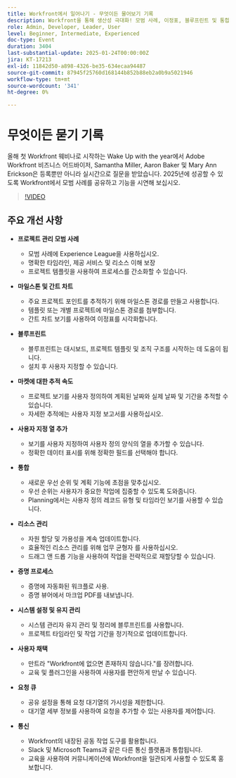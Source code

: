 ```yaml
---
title: Workfront에서 일어나기 - 무엇이든 물어보기 기록
description: Workfront을 통해 생산성 극대화! 모범 사례, 이정표, 블루프린트 및 통합을 사용하십시오. 리소스, 증명 및 시스템 설정을 관리합니다. 사용자 채택을 장려하고 커뮤니케이션을 간소화합니다.
role: Admin, Developer, Leader, User
level: Beginner, Intermediate, Experienced
doc-type: Event
duration: 3404
last-substantial-update: 2025-01-24T00:00:00Z
jira: KT-17213
exl-id: 11842d50-a898-4326-be35-634ecaa94487
source-git-commit: 87945f25760d168144b852b88eb2a0b9a5021946
workflow-type: tm+mt
source-wordcount: '341'
ht-degree: 0%

---
```


# 무엇이든 묻기 기록

올해 첫 Workfront 웨비나로 시작하는 Wake Up with the year에서 Adobe Workfront 비즈니스 어드바이저, Samantha Miller, Aaron Baker 및 Mary Ann Erickson은 등록뿐만 아니라 실시간으로 질문을 받았습니다. 2025년에 성공할 수 있도록 Workfront에서 모범 사례를 공유하고 기능을 시연해 보십시오.

>[!VIDEO](https://video.tv.adobe.com/v/3443085/?learn=on&enablevpops)

## 주요 개선 사항

* **프로젝트 관리 모범 사례**

   * 모범 사례에 Experience League을 사용하십시오.
   * 명확한 타임라인, 제공 서비스 및 리소스 이해 보장
   * 프로젝트 템플릿을 사용하여 프로세스를 간소화할 수 있습니다.

* **마일스톤 및 간트 차트**

   * 주요 프로젝트 포인트를 추적하기 위해 마일스톤 경로를 만들고 사용합니다.
   * 템플릿 또는 개별 프로젝트에 마일스톤 경로를 첨부합니다.
   * 간트 차트 보기를 사용하여 이정표를 시각화합니다.

* **블루프린트**

   * 블루프린트는 대시보드, 프로젝트 템플릿 및 조직 구조를 시작하는 데 도움이 됩니다.
   * 설치 후 사용자 지정할 수 있습니다.

* **마켓에 대한 추적 속도**

   * 프로젝트 보기를 사용자 정의하여 계획된 날짜와 실제 날짜 및 기간을 추적할 수 있습니다.
   * 자세한 추적에는 사용자 지정 보고서를 사용하십시오.

* **사용자 지정 열 추가**

   * 보기를 사용자 지정하여 사용자 정의 양식의 열을 추가할 수 있습니다.
   * 정확한 데이터 표시를 위해 정확한 필드를 선택해야 합니다.

* **통합**

   * 새로운 우선 순위 및 계획 기능에 초점을 맞추십시오.
   * 우선 순위는 사용자가 중요한 작업에 집중할 수 있도록 도와줍니다.
   * Planning에서는 사용자 정의 레코드 유형 및 타임라인 보기를 사용할 수 있습니다.

* **리소스 관리**

   * 자원 할당 및 가용성을 계속 업데이트합니다.
   * 효율적인 리소스 관리를 위해 업무 균형자 를 사용하십시오.
   * 드래그 앤 드롭 기능을 사용하여 작업을 전략적으로 재할당할 수 있습니다.

* **증명 프로세스**

   * 증명에 자동화된 워크플로 사용.
   * 증명 뷰어에서 마크업 PDF를 내보냅니다.

* **시스템 설정 및 유지 관리**

   * 시스템 관리자 유지 관리 및 정리에 블루프린트를 사용합니다.
   * 프로젝트 타임라인 및 작업 기간을 정기적으로 업데이트합니다.

* **사용자 채택**

   * 만트라 &quot;Workfront에 없으면 존재하지 않습니다.&quot;를 장려합니다.
   * 교육 및 플러그인을 사용하여 사용자를 편안하게 만날 수 있습니다.

* **요청 큐**

   * 공유 설정을 통해 요청 대기열의 가시성을 제한합니다.
   * 대기열 세부 정보를 사용하여 요청을 추가할 수 있는 사용자를 제어합니다.

* **통신**

   * Workfront의 내장된 공동 작업 도구를 활용합니다.
   * Slack 및 Microsoft Teams과 같은 다른 통신 플랫폼과 통합됩니다.
   * 교육을 사용하여 커뮤니케이션에 Workfront을 일관되게 사용할 수 있도록 홍보합니다.
